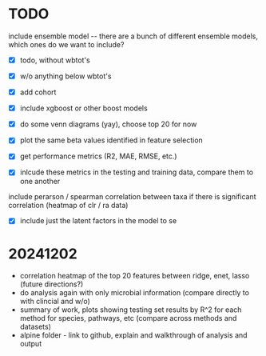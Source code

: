 # TODO

include ensemble model -- there are a bunch of different ensemble models, which ones do we want to include?

- [x] todo, without wbtot's

- [x] w/o anything below wbtot's

- [x] add cohort

- [x] include xgboost or other boost models

- [x] do some venn diagrams (yay), choose top 20 for now

- [x] plot the same beta values identified in feature selection

- [x] get performance metrics (R2, MAE, RMSE, etc.) 

- [x] inlcude these metrics in the testing and training data, compare them to one another

include perarson / spearman correlation between taxa if there is significant correlation (heatmap of clr / ra data)

- [x] include just the latent factors in the model to se

# 20241202

- correlation heatmap of the top 20 features between ridge, enet, lasso (future directions?)
- do analysis again with only microbial information (compare directly to with clincial and w/o)
- summary of work, plots showing testing set results by R^2 for each method for species, pathways, etc (compare across methods and datasets)
- alpine folder - link to github, explain and walkthrough of analysis and output

